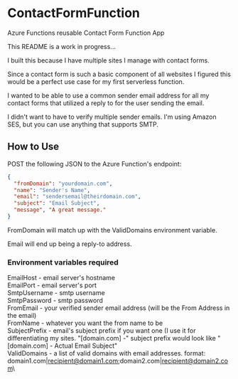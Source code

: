 # ContactFormFunction
Azure Functions reusable Contact Form Function App

This README is a work in progress...

I built this because I have multiple sites I manage with contact forms. 

Since a contact form is such a basic component of all websites I figured this would be a perfect use case for my first serverless function.

I wanted to be able to use a common sender email address for all my contact forms that utilized a reply to for the user sending the email.

I didn't want to have to verify multiple sender emails. I'm using Amazon SES, but you can use anything that supports SMTP.

## How to Use

POST the following JSON to the Azure Function's endpoint:

```json
{
  "fromDomain": "yourdomain.com",
  "name": "Sender's Name",
  "email": "sendersemail@theirdomain.com",
  "subject": "Email Subject",
  "message", "A great message."
}
```

FromDomain will match up with the ValidDomains environment variable.

Email will end up being a reply-to address.

### Environment variables required

EmailHost - email server's hostname\
EmailPort - email server's port\
SmtpUsername - smtp username\
SmtpPassword - smtp password\
FromEmail - your verified sender email address (will be the From Address in the email)\
FromName - whatever you want the from name to be\
SubjectPrefix - email's subject prefix if you want one (I use it for differentiating my sites. "[domain.com] -" subject prefix would look like "[domain.com] - Actual Email Subject"\
ValidDomains - a list of valid domains with email addresses. format: domain1.com|recipient@domain1.com;domain2.com|recipient@domain2.com\
